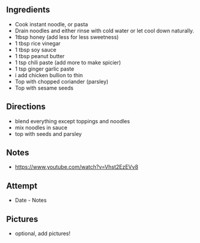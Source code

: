 ## Ingredients
* Cook instant noodle, or pasta
* Drain noodles and either rinse with cold water or let cool down naturally.
* 1tbsp honey (add less for less sweetness)
* 1 tbsp rice vinegar 
* 1 tbsp soy sauce 
* 1 tbsp peanut butter 
* 1 tsp chili paste (add more to make spicier)
* 1 tsp ginger garlic paste 
* i add chicken bullion to thin
* Top with chopped coriander (parsley)
* Top with sesame seeds

## Directions
* blend everything except toppings and noodles
* mix noodles in sauce
* top with seeds and parsley

## Notes
* https://www.youtube.com/watch?v=Vhst2EzEVv8

## Attempt
* Date - Notes

## Pictures
* optional, add pictures!
